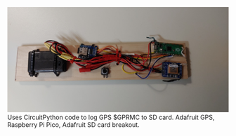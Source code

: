![Screenshot](pico_gps.jpg)
Uses CircuitPython code to log GPS $GPRMC to SD card.  Adafruit GPS, Raspberry Pi Pico, Adafruit SD card breakout.
